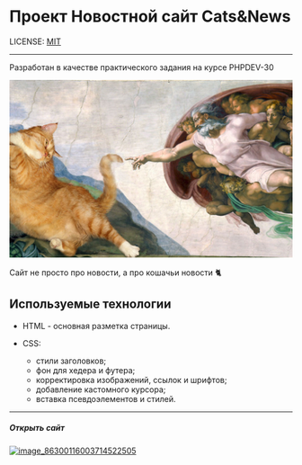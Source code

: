 

# Проект Новостной сайт **Cats&News**

LICENSE: [MIT](./licence.md)


---

Разработан в качестве практического задания на курсе PHPDEV-30

![News_about_cats](./site/images/Fat-Cat-Art.jpg)

Сайт не просто про новости, а про кошачьи новости 🐈


## Используемые технологии


- HTML - основная разметка страницы.

- CSS:
    + стили заголовков; 
    + фон для хедера и футера; 
    + корректировка изображений, ссылок и шрифтов;
    + добавление кастомного курсора; 
    + вставка псевдоэлементов и стилей.
---

##### Открыть сайт 
[![image_86300116003714522505](https://user-images.githubusercontent.com/109112733/183312330-3feac1a3-8920-4d72-94fd-41a4234be13d.gif)]((shimlykhdiana.github.io/task-5.11/))
